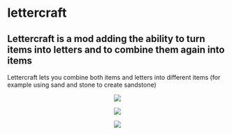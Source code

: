 # lettercraft
Lettercraft is a mod adding the ability to turn items into letters and to combine them again into items
---
Lettercraft lets you combine both items and letters into different items (for example using sand and stone to create sandstone)

<p align="center">
<img src="https://github.com/omerbenda/lettercraft/assets/34948058/31c79967-ffad-4260-be6b-53f9435eb7b1">
</p>

<p align="center">
<img src="https://github.com/omerbenda/lettercraft/assets/34948058/e740b11c-e72f-4474-9e9f-efbfcc8ba8d4"> 
</p>

<p align="center">
<img src="https://github.com/omerbenda/lettercraft/assets/34948058/7c45a98f-4866-483d-a89d-9778e2606809"> 
</p>
